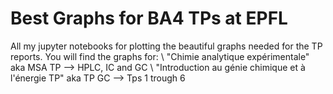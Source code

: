 # Best Graphs for BA4 TPs at EPFL
All my jupyter notebooks for plotting the beautiful graphs needed for the TP reports. You will find the graphs for: \\
"Chimie analytique expérimentale" aka MSA TP --> HPLC, IC and GC \\
"Introduction au génie chimique et à l'énergie TP" aka TP GC --> Tps 1 trough 6
